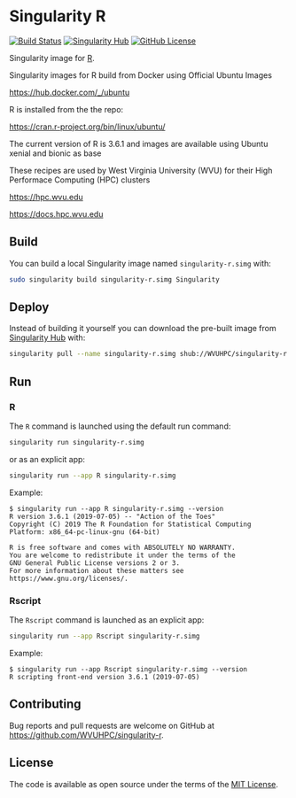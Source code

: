 # Singularity R

[![Build Status](https://travis-ci.org/WVUHPC/singularity-r.svg?branch=master)](https://travis-ci.org/WVUHPC/singularity-r)
[![Singularity Hub](https://www.singularity-hub.org/static/img/hosted-singularity--hub-%23e32929.svg)](https://singularity-hub.org/collections/3686)
[![GitHub License](https://img.shields.io/badge/license-MIT-green.svg)](https://opensource.org/licenses/MIT)

Singularity image for [R].

Singularity images for R build from Docker using Official Ubuntu Images

<https://hub.docker.com/_/ubuntu>

R is installed from the the repo:

<https://cran.r-project.org/bin/linux/ubuntu/>

The current version of R is 3.6.1 and images are available using Ubuntu xenial and bionic as base

These recipes are used by West Virginia University (WVU) for their 
High Performace Computing (HPC) clusters

<https://hpc.wvu.edu>

<https://docs.hpc.wvu.edu>

## Build

You can build a local Singularity image named `singularity-r.simg` with:

```sh
sudo singularity build singularity-r.simg Singularity
```

## Deploy

Instead of building it yourself you can download the pre-built image from
[Singularity Hub](https://www.singularity-hub.org) with:

```sh
singularity pull --name singularity-r.simg shub://WVUHPC/singularity-r
```

## Run

### R

The `R` command is launched using the default run command:

```sh
singularity run singularity-r.simg
```

or as an explicit app:

```sh
singularity run --app R singularity-r.simg
```

Example:

```console
$ singularity run --app R singularity-r.simg --version
R version 3.6.1 (2019-07-05) -- "Action of the Toes"
Copyright (C) 2019 The R Foundation for Statistical Computing
Platform: x86_64-pc-linux-gnu (64-bit)

R is free software and comes with ABSOLUTELY NO WARRANTY.
You are welcome to redistribute it under the terms of the
GNU General Public License versions 2 or 3.
For more information about these matters see
https://www.gnu.org/licenses/.

```

### Rscript

The `Rscript` command is launched as an explicit app:

```sh
singularity run --app Rscript singularity-r.simg
```

Example:

```console
$ singularity run --app Rscript singularity-r.simg --version
R scripting front-end version 3.6.1 (2019-07-05)
```

## Contributing

Bug reports and pull requests are welcome on GitHub at
https://github.com/WVUHPC/singularity-r.

## License

The code is available as open source under the terms of the [MIT License].

[R]: https://www.r-project.org/
[MIT License]: http://opensource.org/licenses/MIT
